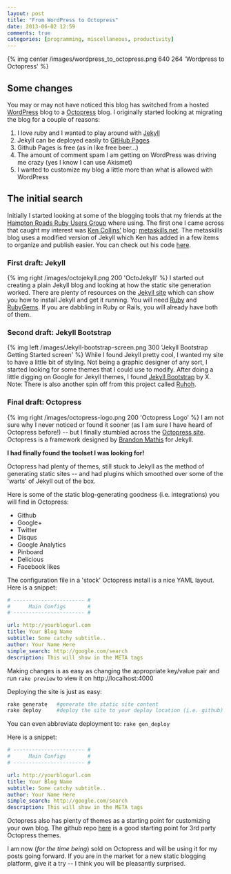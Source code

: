 ```yaml
---
layout: post
title: "From WordPress to Octopress"
date: 2013-06-02 12:59
comments: true
categories: [programming, miscellaneous, productivity] 
---
```

{% img center /images/wordpress_to_octopress.png 640 264 'Wordpress to Octopress' %}

## Some changes

You may or may not have noticed this blog has switched from a
hosted [WordPress](http://www.wordpress.org) blog to a [Octopress](http://octopress.org) blog.
I originally started looking at migrating the blog for a couple of
reasons:

1. I love ruby and I wanted to play around with [Jekyll](http://jekyllrb.com)
2. Jekyll can be deployed easily to [GitHub Pages](http://pages.github.com)
3. Github Pages is free (as in like free beer...) 
4. The amount of comment spam I am getting on WordPress was driving me
   crazy (yes I know I can use Akismet)
5. I wanted to customize my blog a little more than what is allowed
   with WordPress

<!-- more -->
## The initial search

 Initially I started looking at some of the blogging tools that my
friends at the [Hampton Roads Ruby Users Group](http://757rb.org) where using. 
The first one I came across that caught my interest was [Ken Collins'](http://github.com/metaskills) blog: [metaskills.net](http://metaskills.net). 
The metaskills blog uses a modified version of Jekyll which Ken has added in a few items to organize and publish easier.
You can check out his code [here](https://github.com/metaskills/metaskills.net).

### First draft: Jekyll

{% img right /images/octojekyll.png 200 'OctoJekyll' %}
I started out creating a plain Jekyll blog and looking at how the static
site generation worked.
There are plenty of resources on the [Jekyll site](http://jekyllrb.com) which can show you how to install Jekyll and get it running. 
You will need [Ruby](http://www.ruby-lang.org) and
[RubyGems](http://www.rubygems.org). 
If you are dabbling in Ruby or Rails, you will already have both of them.

### Second draft: Jekyll Bootstrap

{% img left /images/Jekyll-bootstrap-screen.png 300 'Jekyll Bootstrap Getting Started screen' %}
While I found Jekyll pretty cool, I wanted my site to have a little bit
of styling.
Not being a graphic designer of any sort, I started looking for some
themes that I could use to modify. 
After doing a little digging on Google for Jekyll themes, I found [Jekyll Bootstrap](http://jekyllbootstrap.com) by
X. Note: There is also another spin off from this project called
[Ruhoh](http://ruhoh.com).

### Final draft: Octopress

{% img right /images/octopress-logo.png 200 'Octopress Logo' %}
I am not sure why I never noticed or found it sooner (as I am sure I
have heard of Octopress before!) -- but I finally stumbled across the
[Octopress site](http://octopress.org). Octopress is a framework
designed by [Brandon Mathis](http://brandonmathis.com) for Jekyll.  

__I had finally found the toolset I was looking for!__ 

Octopress had plenty of themes, still stuck to Jekyll as the method of generating static
sites -- and had plugins which smoothed over some of the 'warts' of
Jekyll out of the box.

Here is some of the static blog-generating goodness (i.e. integrations) you will find in
Octopress:

* Github 
* Google+
* Twitter 
* Disqus 
* Google Analytics
* Pinboard
* Delicious
* Facebook likes

The configuration file in a 'stock' Octopress install is a nice YAML
layout. Here is a snippet:

``` yaml _config.yml
# ----------------------- #
#      Main Configs       #
# ----------------------- #

url: http://yourblogurl.com
title: Your Blog Name
subtitle: Some catchy subtitle..
author: Your Name Here
simple_search: http://google.com/search
description: This will show in the META tags
``` 

Making changes is as easy as changing the appropriate key/value
pair and run ```rake preview``` to view it on http://localhost:4000 

Deploying the site is just as easy:
``` bash
rake generate   #generate the static site content
rake deploy     #deploy the site to your deploy location (i.e. github)
```
You can even abbreviate deployment to: ```rake gen_deploy```

Here is a snippet:

``` yaml Octopress _config.yml file
# ----------------------- #
#      Main Configs       #
# ----------------------- #

url: http://yourblogurl.com
title: Your Blog Name
subtitle: Some catchy subtitle..
author: Your Name Here
simple_search: http://google.com/search
description: This will show in the META tags
``` 

Octopress also has plenty of themes as a starting point for customizing your own blog. 
The github repo [here](https://github.com/imathis/octopress/wiki/3rd-Party-Octopress-Themes) is a good starting point for 3rd party Octopress themes.  

I am now (_for the time being_) sold on Octopress and will be using it for
my posts going forward. If you are in the market for a new static
blogging platform, give it a try -- I think you will be pleasantly
surprised.
